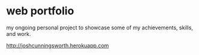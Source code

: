 # web portfolio
my ongoing personal project to showcase some of my achievements, skills, and work.

http://joshcunningsworth.herokuapp.com